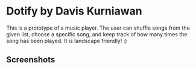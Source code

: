 # Dotify by Davis Kurniawan

This is a prototype of a music player. The user can shuffle songs from
the given list, choose a specific song, and keep track of how many times
the song has been played. It is landscape friendly! :)

## Screenshots
